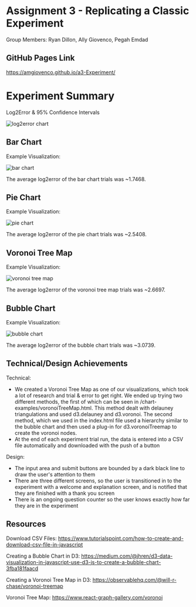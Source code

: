 Assignment 3 - Replicating a Classic Experiment  
===
Group Members: Ryan Dillon, Ally Giovenco, Pegah Emdad

GitHub Pages Link
---
https://amgiovenco.github.io/a3-Experiment/

Experiment Summary
===
Log2Error & 95% Confidence Intervals

![log2error chart](img/error_bars_chart.png)

## Bar Chart
Example Visualization:

![bar chart](img/barchart_example.png)

The average log2error of the bar chart trials was ~1.7468.

## Pie Chart
Example Visualization:

![pie chart](img/piechart_example.png)

The average log2error of the pie chart trials was ~2.5408.

## Voronoi Tree Map
Example Visualization:

![voronoi tree map](img/voronoitreemap_example.png)

The average log2error of the voronoi tree map trials was ~2.6697.

## Bubble Chart
Example Visualization:

![bubble chart](img/bubblechart_example.png)

The average log2error of the bubble chart trials was ~3.0739.

Technical/Design Achievements
---
Technical:
- We created a Voronoi Tree Map as one of our visualizations, which took a lot of research and trial & error to get right. We ended up trying two different methods, the first of which can be seen in /chart-examples/voronoiTreeMap.html. This method dealt with delauney triangulations and used d3.delauney and d3.voronoi. The second method, which we used in the index.html file used a hierarchy similar to the bubble chart and then used a plug-in for d3.voronoiTreemap to create the voronoi nodes.
- At the end of each experiment trial run, the data is entered into a CSV file automatically and downloaded with the push of a button

Design:
- The input area and submit buttons are bounded by a dark black line to draw the user's attention to them
- There are three different screens, so the user is transitioned in to the experiment with a welcome and explanation screen, and is notified that they are finished with a thank you screen
- There is an ongoing question counter so the user knows exactly how far they are in the experiment

Resources
---
Download CSV Files: https://www.tutorialspoint.com/how-to-create-and-download-csv-file-in-javascript

Creating a Bubble Chart in D3: https://medium.com/@jhren/d3-data-visualization-in-javascript-use-d3-js-to-create-a-bubble-chart-3fba181faacd 

Creating a Voronoi Tree Map in D3: https://observablehq.com/@will-r-chase/voronoi-treemap

Voronoi Tree Map: https://www.react-graph-gallery.com/voronoi 
